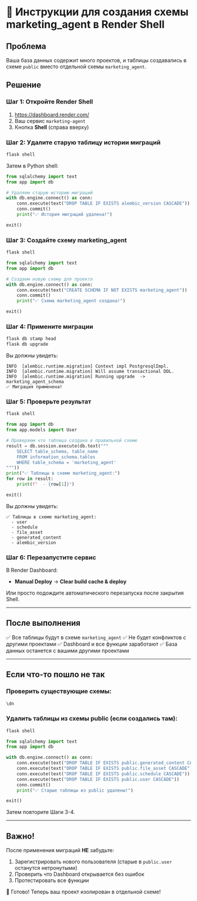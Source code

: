# 🎯 Инструкции для создания схемы marketing_agent в Render Shell

## Проблема
Ваша база данных содержит много проектов, и таблицы создавались в схеме `public` вместо отдельной схемы `marketing_agent`.

## Решение

### Шаг 1: Откройте Render Shell
1. https://dashboard.render.com/
2. Ваш сервис `marketing-agent`
3. Кнопка **Shell** (справа вверху)

### Шаг 2: Удалите старую таблицу истории миграций

```bash
flask shell
```

Затем в Python shell:
```python
from sqlalchemy import text
from app import db

# Удаляем старую историю миграций
with db.engine.connect() as conn:
    conn.execute(text("DROP TABLE IF EXISTS alembic_version CASCADE"))
    conn.commit()
    print("✅ История миграций удалена!")

exit()
```

### Шаг 3: Создайте схему marketing_agent

```bash
flask shell
```

```python
from sqlalchemy import text
from app import db

# Создаем новую схему для проекта
with db.engine.connect() as conn:
    conn.execute(text("CREATE SCHEMA IF NOT EXISTS marketing_agent"))
    conn.commit()
    print("✅ Схема marketing_agent создана!")

exit()
```

### Шаг 4: Примените миграции

```bash
flask db stamp head
flask db upgrade
```

Вы должны увидеть:
```
INFO  [alembic.runtime.migration] Context impl PostgresqlImpl.
INFO  [alembic.runtime.migration] Will assume transactional DDL.
INFO  [alembic.runtime.migration] Running upgrade  -> marketing_agent_schema
✅ Миграция применена!
```

### Шаг 5: Проверьте результат

```bash
flask shell
```

```python
from app import db
from app.models import User

# Проверяем что таблица создана в правильной схеме
result = db.session.execute(db.text("""
    SELECT table_schema, table_name 
    FROM information_schema.tables 
    WHERE table_schema = 'marketing_agent'
"""))
print("✅ Таблицы в схеме marketing_agent:")
for row in result:
    print(f"  - {row[1]}")

exit()
```

Вы должны увидеть:
```
✅ Таблицы в схеме marketing_agent:
  - user
  - schedule
  - file_asset
  - generated_content
  - alembic_version
```

### Шаг 6: Перезапустите сервис

В Render Dashboard:
- **Manual Deploy** → **Clear build cache & deploy**

Или просто подождите автоматического перезапуска после закрытия Shell.

---

## После выполнения

✅ Все таблицы будут в схеме `marketing_agent`
✅ Не будет конфликтов с другими проектами
✅ Dashboard и все функции заработают
✅ База данных останется с вашими другими проектами

---

## Если что-то пошло не так

### Проверить существующие схемы:
```sql
\dn
```

### Удалить таблицы из схемы public (если создались там):
```bash
flask shell
```

```python
from sqlalchemy import text
from app import db

with db.engine.connect() as conn:
    conn.execute(text("DROP TABLE IF EXISTS public.generated_content CASCADE"))
    conn.execute(text("DROP TABLE IF EXISTS public.file_asset CASCADE"))
    conn.execute(text("DROP TABLE IF EXISTS public.schedule CASCADE"))
    conn.execute(text("DROP TABLE IF EXISTS public.user CASCADE"))
    conn.commit()
    print("✅ Старые таблицы из public удалены!")

exit()
```

Затем повторите Шаги 3-4.

---

## Важно! 

После применения миграций **НЕ** забудьте:
1. Зарегистрировать нового пользователя (старые в `public.user` останутся нетронутыми)
2. Проверить что Dashboard открывается без ошибок
3. Протестировать все функции

🎉 Готово! Теперь ваш проект изолирован в отдельной схеме!
